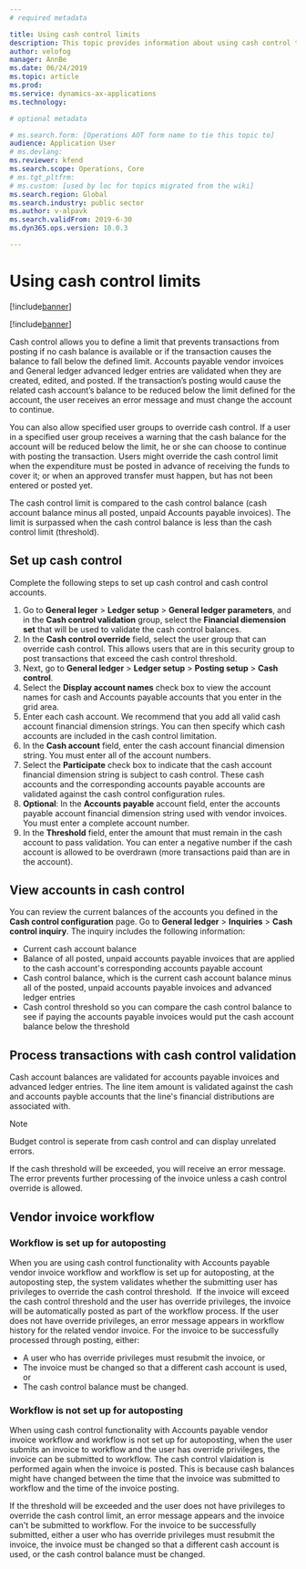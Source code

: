 ```yaml
---
# required metadata

title: Using cash control limits
description: This topic provides information about using cash control to define transaction limits when there is no cash balance or a transaction would drop the cash balance lower than a predefined amount.
author: velofog
manager: AnnBe
ms.date: 06/24/2019
ms.topic: article
ms.prod: 
ms.service: dynamics-ax-applications
ms.technology: 

# optional metadata

# ms.search.form: [Operations AOT form name to tie this topic to]
audience: Application User
# ms.devlang: 
ms.reviewer: kfend
ms.search.scope: Operations, Core 
# ms.tgt_pltfrm: 
# ms.custom: [used by loc for topics migrated from the wiki]
ms.search.region: Global
ms.search.industry: public sector
ms.author: v-alpavk
ms.search.validFrom: 2019-6-30
ms.dyn365.ops.version: 10.0.3

---
```


# Using cash control limits

[!include[banner](../includes/banner.md)]

[!include[banner](../includes/preview-banner.md)]


Cash control allows you to define a limit that prevents transactions from posting if no cash balance is available or if the transaction causes the balance to fall below the defined limit. Accounts payable vendor invoices and General ledger advanced ledger entries are validated when they are created, edited, and posted. If the transaction’s posting would cause the related cash account’s balance to be reduced below the limit defined for the account, the user receives an error message and must change the account to continue.

You can also allow specified user groups to override cash control. If a user in a specified user group receives a warning that the cash balance for the account will be reduced below the limit, he or she can choose to continue with posting the transaction. Users might override the cash control limit when the expenditure must be posted in advance of receiving the funds to cover it; or when an approved transfer must happen, but has not been entered or posted yet.

The cash control limit is compared to the cash control balance (cash account balance minus all posted, unpaid Accounts payable invoices). The limit is surpassed when the cash control balance is less than the cash control limit (threshold).

## Set up cash control
Complete the following steps to set up cash control and cash control accounts. 

1. Go to **General leger** > **Ledger setup** > **General ledger parameters**, and in the **Cash control validation** group, select the **Financial diemension set** that will be used to validate the cash control balances.
2. In the **Cash control override** field, select the user group that can override cash control. This allows users that are in this security group to post transactions that exceed the cash control threshold.
3. Next, go to **General ledger** > **Ledger setup** > **Posting setup** > **Cash control**.
4. Select the **Display account names** check box to view the account names for cash and Accounts payable accounts that you enter in the grid area.
5. Enter each cash account. We recommend that you add all valid cash account financial dimension strings. You can then specify which cash accounts are included in the cash control limitation.
6. In the **Cash account** field, enter the cash account financial dimension string. You must enter all of the account numbers.
7. Select the **Participate** check box to indicate that the cash account financial dimension string is subject to cash control. These cash accounts and the corresponding accounts payable accounts are validated against the cash control configuration rules.
8. **Optional**: In the **Accounts payable** account field, enter the accounts payable account financial dimension string used with vendor invoices. You must enter a complete account number.
9. In the **Threshold** field, enter the amount that must remain in the cash account to pass validation. You can enter a negative number if the cash account is allowed to be overdrawn (more transactions paid than are in the account).

## View accounts in cash control
You can review the current balances of the accounts you defined in the **Cash control configuration** page. Go to **General ledger** > **Inquiries** > **Cash control inquiry**.
The inquiry includes the following information:

- Current cash account balance
- Balance of all posted, unpaid accounts payable invoices that are applied to the cash account's corresponding accounts payable account
- Cash control balance, which is the current cash account balance minus all of the posted, unpaid accounts payable invoices and advanced ledger entries
- Cash control threshold so you can compare the cash control balance to see if paying the accounts payable invoices would put the cash account balance below the threshold

## Process transactions with cash control validation
Cash account balances are validated for accounts payable invoices and advanced ledger entries. The line item amount is validated against the cash and accounts payble accounts that the line's financial distributions are associated with.

> [!Note] 
> Budget control is seperate from cash control and can display unrelated errors.

If the cash threshold will be exceeded, you will receive an error message. The error prevents further processing of the invoice unless a cash control override is allowed.

## Vendor invoice workflow

### Workflow is set up for autoposting
When you are using cash control functionality with Accounts payable vendor invoice workflow and workflow is set up for autoposting, at the autoposting step, the system validates whether the submitting user has privileges to override the cash control threshold. 
If the invoice will exceed the cash control threshold and the user has override privileges, the invoice will be automatically posted as part of the workflow process. If the user does not have override privileges, an error message appears in workflow history for the related vendor invoice. For the invoice to be successfully processed through posting, either: 

- A user who has override privileges must resubmit the invoice, or
- The invoice must be changed so that a different cash account is used, or
- The cash control balance must be changed.

### Workflow is not set up for autoposting
When using cash control functionality with Accounts payable vendor invoice workflow and workflow is not set up for autoposting, when the user submits an invoice to workflow and the user has override privileges, the invoice can be submitted to workflow. The cash control vlaidation is performed again when the invoice is posted. This is because cash balances might have changed between the time that the invoice was submitted to workflow and the time of the invoice posting. 

If the threshold will be exceeded and the user does not have privileges to override the cash control limit, an error message appears and the invoice can't be submitted to workflow. For the invoice to be successfully submitted, either a user who has override privileges must resubmit the invoice, the invoice must be changed so that a different cash account is used, or the cash control balance must be changed.
